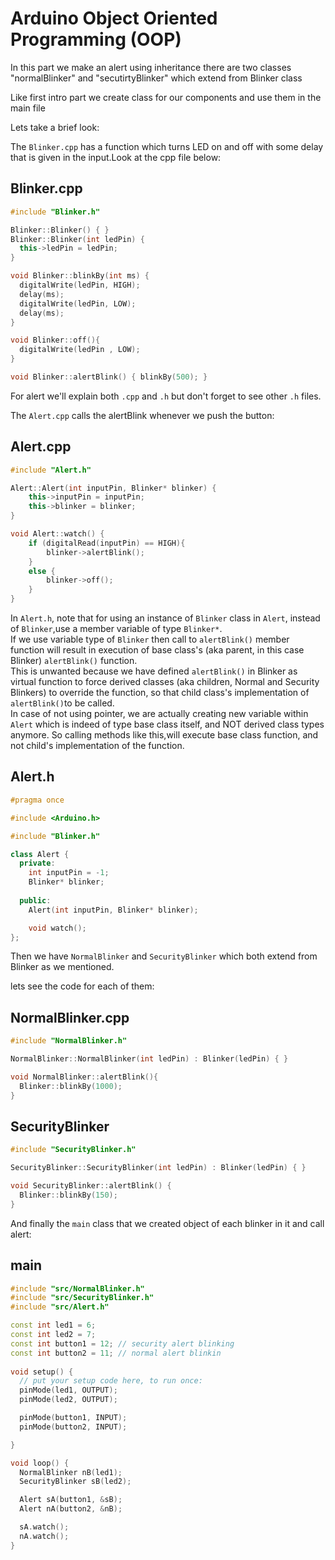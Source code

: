 # Arduino Object Oriented Programming (OOP)

In this part we make an alert using inheritance there are two classes "normalBlinker" and "secutirtyBlinker" which extend from Blinker class

Like first intro part we create class for our components and use them in the main file

Lets take a brief look:

The <code>Blinker.cpp</code> has a function which turns LED on and off with some delay that is given in the input.Look at the cpp file below:

## Blinker.cpp
```cpp
#include "Blinker.h"

Blinker::Blinker() { }
Blinker::Blinker(int ledPin) {
  this->ledPin = ledPin;
}

void Blinker::blinkBy(int ms) {
  digitalWrite(ledPin, HIGH);
  delay(ms);
  digitalWrite(ledPin, LOW);
  delay(ms);
}

void Blinker::off(){
  digitalWrite(ledPin , LOW);
}

void Blinker::alertBlink() { blinkBy(500); }
```

For alert we'll explain both <code>.cpp</code> and <code>.h</code> but don't forget to see other <code>.h</code> files.

The <code>Alert.cpp</code> calls the alertBlink whenever we push the button:
## Alert.cpp
```cpp
#include "Alert.h"

Alert::Alert(int inputPin, Blinker* blinker) {
	this->inputPin = inputPin;
	this->blinker = blinker;
}

void Alert::watch() {
	if (digitalRead(inputPin) == HIGH){
		blinker->alertBlink();
	}
	else {
		blinker->off();
	}
}
```
In <code>Alert.h</code>, note that for using an instance of <code>Blinker</code> class in <code>Alert</code>, instead of <code>Blinker</code>,use a member variable of type <code>Blinker*</code>.<br/>If we use variable type of <code>Blinker</code> then call to <code>alertBlink()</code> member function will result in execution of base class's (aka parent, in this case Blinker) <code>alertBlink()</code> function.<br/>
This is unwanted because we have defined <code>alertBlink()</code> in Blinker as virtual function to force derived classes (aka children, Normal and Security Blinkers)
to override the function, so that child class's implementation of <code>alertBlink()</code>to be called.<br/>
In case of not using pointer, we are actually creating new variable within <code>Alert</code> which is indeed of type base class itself, and NOT derived class types anymore. So calling methods like this,will execute base class function, and not child's implementation of the function.
 
## Alert.h
```cpp
#pragma once

#include <Arduino.h>

#include "Blinker.h"

class Alert {
  private:
    int inputPin = -1;
    Blinker* blinker;
    
  public:
    Alert(int inputPin, Blinker* blinker);

    void watch();
};
```

Then we have <code>NormalBlinker</code> and <code>SecurityBlinker</code> which both extend from Blinker as we mentioned.

lets see the code for each of them:
## NormalBlinker.cpp
```cpp
#include "NormalBlinker.h"

NormalBlinker::NormalBlinker(int ledPin) : Blinker(ledPin) { }

void NormalBlinker::alertBlink(){
  Blinker::blinkBy(1000);
}
```

## SecurityBlinker
```cpp
#include "SecurityBlinker.h"

SecurityBlinker::SecurityBlinker(int ledPin) : Blinker(ledPin) { }

void SecurityBlinker::alertBlink() {
  Blinker::blinkBy(150);
}
```

And finally the <code>main</code> class that we created object of each blinker in it and call alert:

## main

```cpp
#include "src/NormalBlinker.h"
#include "src/SecurityBlinker.h"
#include "src/Alert.h"

const int led1 = 6;
const int led2 = 7;
const int button1 = 12; // security alert blinking 
const int button2 = 11; // normal alert blinkin
  
void setup() {
  // put your setup code here, to run once:
  pinMode(led1, OUTPUT);
  pinMode(led2, OUTPUT);

  pinMode(button1, INPUT);
  pinMode(button2, INPUT);

}

void loop() {
  NormalBlinker nB(led1);
  SecurityBlinker sB(led2);

  Alert sA(button1, &sB);
  Alert nA(button2, &nB);

  sA.watch();
  nA.watch();
}
```
